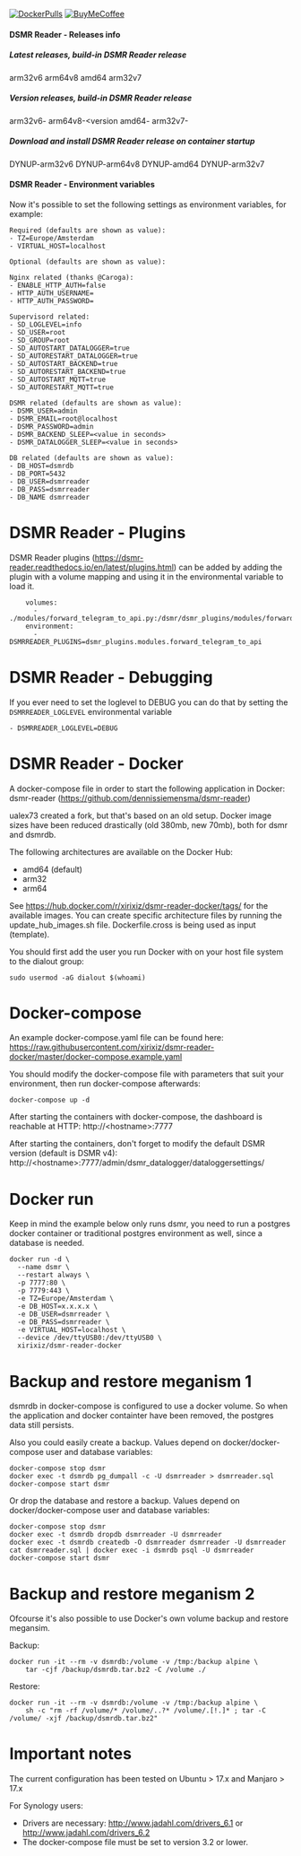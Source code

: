 [![DockerPulls][dockerpullsbadge]][dockerpulls]
[![BuyMeCoffee][buymecoffeebadge]][buymecoffee]

#### DSMR Reader - Releases info
##### Latest releases, build-in DSMR Reader release
arm32v6
arm64v8
amd64
arm32v7

##### Version releases, build-in DSMR Reader release
arm32v6-<version>
arm64v8-<version
amd64-<version>
arm32v7-<version>

##### Download and install DSMR Reader release on container startup
DYNUP-arm32v6
DYNUP-arm64v8
DYNUP-amd64
DYNUP-arm32v7

#### DSMR Reader - Environment variables
Now it's possible to set the following settings as environment variables, for example:
```
Required (defaults are shown as value):
- TZ=Europe/Amsterdam
- VIRTUAL_HOST=localhost
```

```
Optional (defaults are shown as value):

Nginx related (thanks @Caroga):
- ENABLE_HTTP_AUTH=false
- HTTP_AUTH_USERNAME=
- HTTP_AUTH_PASSWORD=

Supervisord related:
- SD_LOGLEVEL=info
- SD_USER=root
- SD_GROUP=root
- SD_AUTOSTART_DATALOGGER=true
- SD_AUTORESTART_DATALOGGER=true
- SD_AUTOSTART_BACKEND=true
- SD_AUTORESTART_BACKEND=true
- SD_AUTOSTART_MQTT=true
- SD_AUTORESTART_MQTT=true

DSMR related (defaults are shown as value):
- DSMR_USER=admin
- DSMR_EMAIL=root@localhost
- DSMR_PASSWORD=admin
- DSMR_BACKEND_SLEEP=<value in seconds>
- DSMR_DATALOGGER_SLEEP=<value in seconds>

DB related (defaults are shown as value):
- DB_HOST=dsmrdb
- DB_PORT=5432
- DB_USER=dsmrreader
- DB_PASS=dsmrreader
- DB_NAME dsmrreader
```

# DSMR Reader - Plugins
DSMR Reader plugins (https://dsmr-reader.readthedocs.io/en/latest/plugins.html) can be added by adding the plugin with a volume mapping and using it in the environmental variable to load it.

```
    volumes:
      - ./modules/forward_telegram_to_api.py:/dsmr/dsmr_plugins/modules/forward_telegram_to_api.py
    environment:
      - DSMRREADER_PLUGINS=dsmr_plugins.modules.forward_telegram_to_api
```

# DSMR Reader - Debugging
If you ever need to set the loglevel to DEBUG you can do that by setting the `DSMRREADER_LOGLEVEL` environmental variable

```
- DSMRREADER_LOGLEVEL=DEBUG
```

# DSMR Reader - Docker
A docker-compose file in order to start the following application in Docker:
dsmr-reader (https://github.com/dennissiemensma/dsmr-reader)

ualex73 created a fork, but that's based on an old setup. Docker image sizes have been reduced drastically (old 380mb, new 70mb), both for dsmr and dsmrdb.

The following architectures are available on the Docker Hub:
 - amd64 (default)
 - arm32
 - arm64

See https://hub.docker.com/r/xirixiz/dsmr-reader-docker/tags/ for the available images.
You can create specific architecture files by running the update_hub_images.sh file. Dockerfile.cross is being used as input (template).

You should first add the user you run Docker with on your host file system to the dialout group:
```
sudo usermod -aG dialout $(whoami)
```

# Docker-compose

An example docker-compose.yaml file can be found here: 
https://raw.githubusercontent.com/xirixiz/dsmr-reader-docker/master/docker-compose.example.yaml

You should modify the docker-compose file with parameters that suit your environment, then run docker-compose afterwards:
```
docker-compose up -d
```

After starting the containers with docker-compose, the dashboard is reachable at
HTTP: http://\<hostname>:7777

After starting the containers, don't forget to modify the default DSMR version (default is DSMR v4):
http://\<hostname>:7777/admin/dsmr_datalogger/dataloggersettings/

# Docker run

Keep in mind the example below only runs dsmr, you need to run a postgres docker container or traditional postgres environment as well, since a database is needed.

```
docker run -d \
  --name dsmr \
  --restart always \
  -p 7777:80 \
  -p 7779:443 \
  -e TZ=Europe/Amsterdam \
  -e DB_HOST=x.x.x.x \
  -e DB_USER=dsmrreader \
  -e DB_PASS=dsmrreader \
  -e VIRTUAL_HOST=localhost \
  --device /dev/ttyUSB0:/dev/ttyUSB0 \
  xirixiz/dsmr-reader-docker
```

# Backup and restore meganism 1
dsmrdb in docker-compose is configured to use a docker volume. So when the application and docker containter have been removed, the postgres data still persists.

Also you could easily create a backup. Values depend on docker/docker-compose user and database variables:
```
docker-compose stop dsmr
docker exec -t dsmrdb pg_dumpall -c -U dsmrreader > dsmrreader.sql
docker-compose start dsmr
```

Or drop the database and restore a backup. Values depend on docker/docker-compose user and database variables:
```
docker-compose stop dsmr
docker exec -t dsmrdb dropdb dsmrreader -U dsmrreader
docker exec -t dsmrdb createdb -O dsmrreader dsmrreader -U dsmrreader
cat dsmrreader.sql | docker exec -i dsmrdb psql -U dsmrreader
docker-compose start dsmr
```

# Backup and restore meganism 2
Ofcourse it's also possible to use Docker's own volume backup and restore megansim.

Backup:
```
docker run -it --rm -v dsmrdb:/volume -v /tmp:/backup alpine \
    tar -cjf /backup/dsmrdb.tar.bz2 -C /volume ./
```

Restore:
```
docker run -it --rm -v dsmrdb:/volume -v /tmp:/backup alpine \
    sh -c "rm -rf /volume/* /volume/..?* /volume/.[!.]* ; tar -C /volume/ -xjf /backup/dsmrdb.tar.bz2"
 ```

# Important notes
The current configuration has been tested on Ubuntu > 17.x and Manjaro > 17.x

For Synology users:
- Drivers are necessary: http://www.jadahl.com/drivers_6.1 or http://www.jadahl.com/drivers_6.2
- The docker-compose file must be set to version 3.2 or lower.

[buymecoffee]: https://www.buymeacoffee.com/xirixiz
[buymecoffeebadge]: https://camo.githubusercontent.com/cd005dca0ef55d7725912ec03a936d3a7c8de5b5/68747470733a2f2f696d672e736869656c64732e696f2f62616467652f6275792532306d6525323061253230636f666665652d646f6e6174652d79656c6c6f772e737667
[dockerpulls]: https://hub.docker.com/r/xirixiz/dsmr-reader-docker/tags
[dockerpullsbadge]: https://img.shields.io/docker/pulls/xirixiz/dsmr-reader-docker

